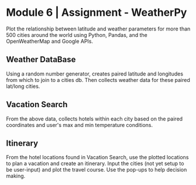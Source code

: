 # Module 6 | Assignment - WeatherPy

Plot the relationship between latitude and weather parameters for more than 500 cities around the world using Python, Pandas, and the OpenWeatherMap and Google APIs.

## Weather DataBase

Using a random number generator, creates paired latitude and longitudes from which to join to a cities db.
Then collects weather data for these paired lat/long cities.

## Vacation Search 

From the above data, collects hotels within each city based on the paired coordinates and user's max and min temperature conditions.

## Itinerary

From the hotel locations found in Vacation Search, use the plotted locations to plan a vacation and create an itinerary. Input the cities (not yet setup to be user-input) and plot the travel course. Use the pop-ups to help decision making.